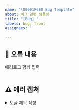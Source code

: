```yaml
---
name: "\U0001F6E0 Bug Template"
about: 버그 관련 템플릿
title: "[Bug] "
labels: bug, front
assignees: ''

---
```


## 🤔 오류 내용
에러로그 함께 입력  
<br>


## ⚠ 에러 캡쳐 
<details>
  <summary> 토글 제목 작성 </summary>

</details>
<br>
